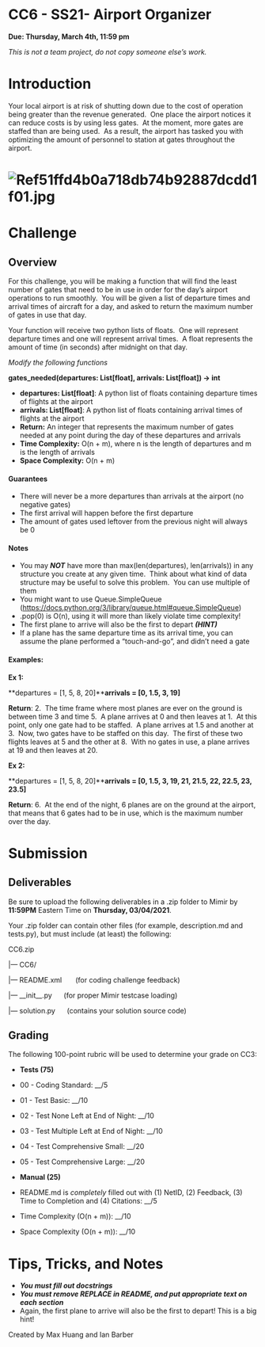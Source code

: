 **CC6 - SS21- Airport Organizer**
=================================

**Due: Thursday, March 4th, 11:59 pm**

_This is not a team project, do not copy someone else’s work._

**Introduction**
================

Your local airport is at risk of shutting down due to the cost of operation being greater than the revenue generated.  One place the airport notices it can reduce costs is by using less gates.  At the moment, more gates are staffed than are being used.  As a result, the airport has tasked you with optimizing the amount of personnel to station at gates throughout the airport.

**![Ref51ffd4b0a718db74b92887dcdd1f01.jpg](https://s3.amazonaws.com/mimirplatform.production/files/9391a4d0-b66d-4873-b5ff-ba12e03d8806/Ref51ffd4b0a718db74b92887dcdd1f01.jpg)**
================================================================================================================================================================================

**Challenge**
=============

**Overview**
------------

For this challenge, you will be making a function that will find the least number of gates that need to be in use in order for the day’s airport operations to run smoothly.  You will be given a list of departure times and arrival times of aircraft for a day, and asked to return the maximum number of gates in use that day.

Your function will receive two python lists of floats.  One will represent departure times and one will represent arrival times.  A float represents the amount of time (in seconds) after midnight on that day.

_Modify the following functions_

**gates\_needed(departures: List\[float\], arrivals: List\[float\]) -> int**

*   **departures: List\[float\]**: A python list of floats containing departure times of flights at the airport
*   **arrivals: List\[float\]**: A python list of floats containing arrival times of flights at the airport
*   **Return:** An integer that represents the maximum number of gates needed at any point during the day of these departures and arrivals
*   **Time Complexity:** O(n + m), where n is the length of departures and m is the length of arrivals
*   **Space Complexity:** O(n + m)

#### **Guarantees**

*   There will never be a more departures than arrivals at the airport (no negative gates)
*   The first arrival will happen before the first departure
*   The amount of gates used leftover from the previous night will always be 0

#### **Notes**

*   You may **_NOT_** have more than max(len(departures), len(arrivals)) in any structure you create at any given time.  Think about what kind of data structure may be useful to solve this problem.  You can use multiple of them
*   You might want to use Queue.SimpleQueue (https://docs.python.org/3/library/queue.html#queue.SimpleQueue)
*   .pop(0) is O(n), using it will more than likely violate time complexity!
*   The first plane to arrive will also be the first to depart **_(HINT)_**
*   If a plane has the same departure time as its arrival time, you can assume the plane performed a “touch-and-go”, and didn’t need a gate

#### **Examples:**

**Ex 1:**

**departures = \[1, 5, 8, 20\]****arrivals = \[0, 1.5, 3, 19\]**

**Return**: 2.  The time frame where most planes are ever on the ground is between time 3 and time 5.  A plane arrives at 0 and then leaves at 1.  At this point, only one gate had to be staffed.  A plane arrives at 1.5 and another at 3.  Now, two gates have to be staffed on this day.  The first of these two flights leaves at 5 and the other at 8.  With no gates in use, a plane arrives at 19 and then leaves at 20.

**Ex 2:**

**departures = \[1, 5, 8, 20\]****arrivals = \[0, 1.5, 3, 19, 21, 21.5, 22, 22.5, 23, 23.5\]**

**Return**: 6.  At the end of the night, 6 planes are on the ground at the airport, that means that 6 gates had to be in use, which is the maximum number over the day.

**Submission**
==============

**Deliverables**
----------------

Be sure to upload the following deliverables in a .zip folder to Mimir by **11:59PM** Eastern Time on **Thursday, 03/04/2021**.

Your .zip folder can contain other files (for example, description.md and tests.py), but must include (at least) the following:

CC6.zip

 |— CC6/

 |— README.xml       (for coding challenge feedback)

 |— \_\_init\_\_.py      (for proper Mimir testcase loading)

 |— solution.py      (contains your solution source code)

**Grading**
-----------

The following 100-point rubric will be used to determine your grade on CC3:

*   **Tests (75)**

*   00 - Coding Standard: \_\_/5
*   01 - Test Basic: \_\_/10
*   02 - Test None Left at End of Night: \_\_/10
*   03 - Test Multiple Left at End of Night: \_\_/10
*   04 - Test Comprehensive Small: \_\_/20
*   05 - Test Comprehensive Large: \_\_/20

*   **Manual (25)**

*   README.md is _completely_ filled out with (1) NetID, (2) Feedback, (3) Time to Completion and (4) Citations: \_\_/5
*   Time Complexity (O(n + m)): \_\_/10
*   Space Complexity (O(n + m)): \_\_/10

**Tips, Tricks, and Notes**
===========================

*   **_You must fill out docstrings_**
*   **_You must remove REPLACE in README, and put appropriate text on each section_**
*   Again, the first plane to arrive will also be the first to depart! This is a big hint!

Created by Max Huang and Ian Barber
